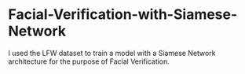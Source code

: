 # Facial-Verification-with-Siamese-Network
I used the LFW dataset to train a model with a Siamese Network architecture for the purpose of Facial Verification.
